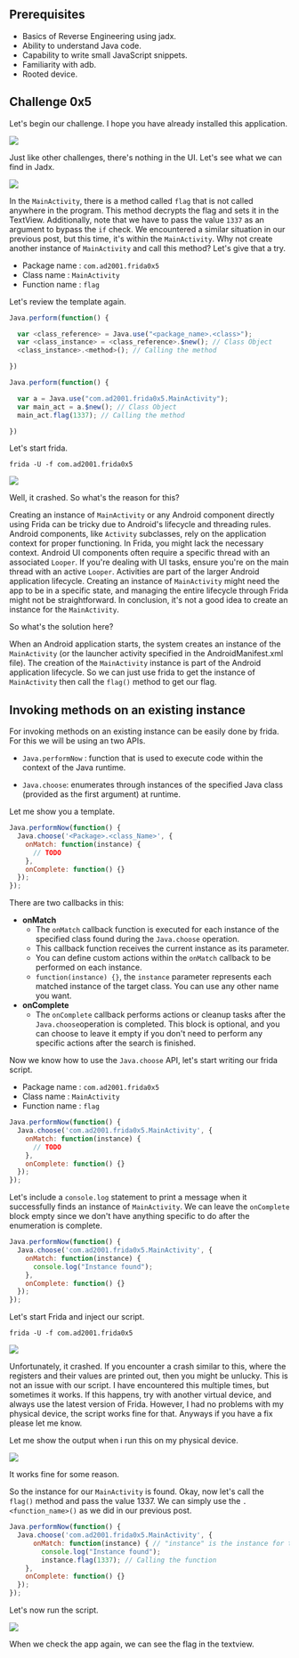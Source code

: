## Prerequisites

- Basics of Reverse Engineering using jadx.
- Ability to understand Java code.
- Capability to write small JavaScript snippets.
- Familiarity with adb.
- Rooted device.

## Challenge 0x5

Let's begin our challenge. I hope you have already installed this application.

![](images/1.png)

Just like other challenges, there's nothing in the UI. Let's see what we can find in Jadx.

![](images/2.png)

In the `MainActivity`, there is a method called `flag` that is not called anywhere in the program. This method decrypts the flag and sets it in the TextView. Additionally, note that we have to pass the value `1337` as an argument to bypass the `if` check. We encountered a similar situation in our previous post, but this time, it's within the `MainActivity`. Why not create another instance of `MainActivity` and call this method? Let's give that a try.

- Package name : `com.ad2001.frida0x5`
- Class name : `MainActivity`
- Function name : `flag`

Let's review the template again.

```javascript
Java.perform(function() {

  var <class_reference> = Java.use("<package_name>.<class>");
  var <class_instance> = <class_reference>.$new(); // Class Object
  <class_instance>.<method>(); // Calling the method

})
```

```javascript
Java.perform(function() {

  var a = Java.use("com.ad2001.frida0x5.MainActivity");
  var main_act = a.$new(); // Class Object
  main_act.flag(1337); // Calling the method

})
```

Let's start frida.

```
frida -U -f com.ad2001.frida0x5
```

![](images/3.png)

Well, it crashed. So what's the reason for this?

Creating an instance of `MainActivity` or any Android  component directly using Frida can be tricky due to Android's lifecycle  and threading rules. Android components, like `Activity`  subclasses, rely on the application context for proper functioning. In  Frida, you might lack the necessary context. Android UI components often require a specific thread with an associated `Looper`. If you're dealing with UI tasks, ensure you're on the main thread with an active `Looper`. Activities are part of the larger Android application lifecycle. Creating an instance of `MainActivity` might need the app to be in a specific state, and managing the entire lifecycle through Frida might not be straightforward. In conclusion, it's not a good idea to create an instance for the `MainActivity`.

So what's the solution here?

When an Android application starts, the system creates an instance of the `MainActivity` (or the launcher activity specified in the AndroidManifest.xml file). The creation of the `MainActivity` instance is part of the Android application lifecycle. So we can just use frida to get the instance of `MainActivity` then call the `flag()` method to get our flag.

## Invoking methods on an existing instance

For invoking methods on an existing instance can be easily done by frida. For this we will be using an two APIs.

- `Java.performNow` : function that is used to execute code within the context of the Java runtime.

- `Java.choose`: enumerates through instances of the specified Java class (provided as the first argument) at runtime.

Let me show you a template.

```javascript
Java.performNow(function() {
  Java.choose('<Package>.<class_Name>', {
    onMatch: function(instance) {
      // TODO
    },
    onComplete: function() {}
  });
});
```

There are two callbacks in this:

- **onMatch**
  - The `onMatch` callback function is executed for each instance of the specified class found during the `Java.choose` operation.
  - This callback function receives the current instance as its parameter.
  - You can define custom actions within the `onMatch` callback to be performed on each instance.
  - `function(instance) {}`, the `instance` parameter represents each matched instance of the target class. You can use any other name you want.
- **onComplete**
  - The `onComplete` callback performs actions or cleanup tasks after the `Java.choose`operation is completed. This block is optional, and you can choose to leave it empty if you don't need to perform any specific actions after the search is finished.

Now we know how to use the `Java.choose` API, let's start writing our frida script.

- Package name : `com.ad2001.frida0x5`
- Class name : `MainActivity`
- Function name : `flag`

```javascript
Java.performNow(function() {
  Java.choose('com.ad2001.frida0x5.MainActivity', {
    onMatch: function(instance) {
      // TODO
    },
    onComplete: function() {}
  });
});
```

Let's include a `console.log` statement to print a message when it successfully finds an instance of `MainActivity`. We can leave the `onComplete` block empty since we don't have anything specific to do after the enumeration is complete.

```javascript
Java.performNow(function() {
  Java.choose('com.ad2001.frida0x5.MainActivity', {
    onMatch: function(instance) {
      console.log("Instance found");
    },
    onComplete: function() {}
  });
});
```

Let's start Frida and inject our script.

```
frida -U -f com.ad2001.frida0x5
```

![](images/4.png)

Unfortunately, it crashed. If you encounter a crash similar to this,  where the registers and their values are printed out, then you might be unlucky. This is not an issue with our script. I have encountered this multiple times, but sometimes it works. If this happens, try with another virtual device, and always use the latest version of Frida. However, I had no problems with my physical device, the script works fine for that. Anyways if you have a fix please let me know.

Let me show the output when i run this on my physical device.

![](images/5.png)

It works fine for some reason.

So the instance for our `MainActivity` is found. Okay, now let's call the `flag()` method and pass the value 1337. We can simply use the `.<function_name>()` as we did in our previous post.

```javascript
Java.performNow(function() {
  Java.choose('com.ad2001.frida0x5.MainActivity', {
      onMatch: function(instance) { // "instance" is the instance for the MainActivity
        console.log("Instance found");
        instance.flag(1337); // Calling the function
    },
    onComplete: function() {}
  });
});
```

Let's now run the script.

<img src="images/6.png" />



When we check the app again, we can see the flag in the textview.
